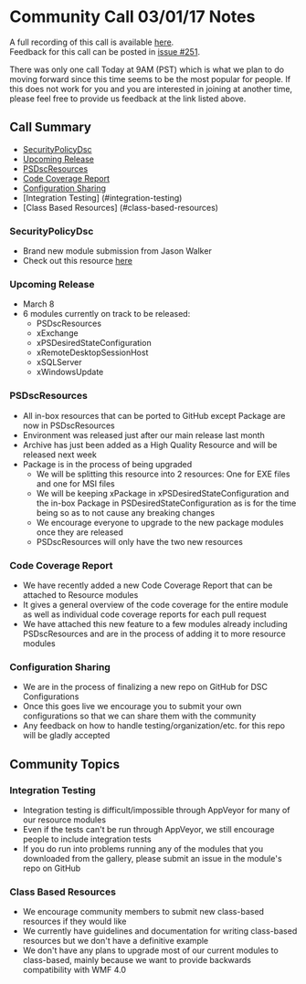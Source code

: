# Community Call 03/01/17 Notes

A full recording of this call is available [here](https://youtu.be/QVsuNzFZAPo).  
Feedback for this call can be posted in [issue #251](https://github.com/PowerShell/DscResources/issues/251).

There was only one call Today at 9AM (PST) which is what we plan to do moving forward since this time seems to be the most popular for people.
If this does not work for you and you are interested in joining at another time, please feel free to provide us feedback at the link listed above.

## Call Summary

- [SecurityPolicyDsc](#securitypolicydsc)
- [Upcoming Release](#upcoming-release)
- [PSDscResources](#psdscresources)
- [Code Coverage Report](#code-coverage-report)
- [Configuration Sharing](#configuration-sharing)
- [Integration Testing] (#integration-testing)
- [Class Based Resources] (#class-based-resources)

### SecurityPolicyDsc

- Brand new module submission from Jason Walker
- Check out this resource [here](https://github.com/PowerShell/SecurityPolicyDsc)

### Upcoming Release

- March 8
- 6 modules currently on track to be released:
  - PSDscResources
  - xExchange
  - xPSDesiredStateConfiguration
  - xRemoteDesktopSessionHost
  - xSQLServer
  - xWindowsUpdate
  
### PSDscResources

- All in-box resources that can be ported to GitHub except Package are now in PSDscResources
- Environment was released just after our main release last month
- Archive has just been added as a High Quality Resource and will be released next week
- Package is in the process of being upgraded
  - We will be splitting this resource into 2 resources: One for EXE files and one for MSI files
  - We will be keeping xPackage in xPSDesiredStateConfiguration and the in-box Package in PSDesiredStateConfiguration as is for the time being so as to not cause any breaking changes
  - We encourage everyone to upgrade to the new package modules once they are released
  - PSDscResources will only have the two new resources

### Code Coverage Report

- We have recently added a new Code Coverage Report that can be attached to Resource modules
- It gives a general overview of the code coverage for the entire module as well as individual code coverage reports for each pull request
- We have attached this new feature to a few modules already including PSDscResources and are in the process of adding it to more resource modules

### Configuration Sharing

- We are in the process of finalizing a new repo on GitHub for DSC Configurations
- Once this goes live we encourage you to submit your own configurations so that we can share them with the community
- Any feedback on how to handle testing/organization/etc. for this repo will be gladly accepted

## Community Topics

### Integration Testing

- Integration testing is difficult/impossible through AppVeyor for many of our resource modules
- Even if the tests can't be run through AppVeyor, we still encourage people to include integration tests
- If you do run into problems running any of the modules that you downloaded from the gallery, please submit an issue in the module's repo on GitHub

### Class Based Resources

- We encourage community members to submit new class-based resources if they would like
- We currently have guidelines and documentation for writing class-based resources but we don't have a definitive example
- We don't have any plans to upgrade most of our current modules to class-based, mainly because we want to provide backwards compatibility with WMF 4.0

